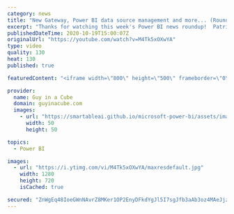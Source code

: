 ```yaml
---
category: news
title: "New Gateway, Power BI data source management and more... (Roundup | October 19, 2020)"
excerpt: "Thanks for watching this week's Power BI news roundup!  Patrick's tech video: https://guyinacu.be/levelupdrill Adam's tech video: https://guyinacu.be/teamsapp  Live Stream Clips: https://guyinacu.be/clips  🔴 Live Replay: https://guyinacu.be/live029  📢 Become a member: https://guyinacu.be/membership"
publishedDateTime: 2020-10-19T15:00:07Z
originalUrl: "https://youtube.com/watch?v=M4Tk5xOXwYA"
type: video
quality: 130
heat: 130
published: true

featuredContent: "<iframe width=\"800\" height=\"500\" frameborder=\"0\" src=\"https://www.youtube.com/embed/M4Tk5xOXwYA\" allow=\"accelerometer; autoplay; encrypted-media; gyroscope; picture-in-picture\" allowfullscreen></iframe>"

provider:
  name: Guy in a Cube
  domain: guyinacube.com
  images:
    - url: "https://smartableai.github.io/microsoft-power-bi/assets/images/organizations/guyinacube.com-50x50.jpg"
      width: 50
      height: 50

topics:
  - Power BI

images:
  - url: "https://i.ytimg.com/vi/M4Tk5xOXwYA/maxresdefault.jpg"
    width: 1280
    height: 720
    isCached: true

secured: "ZnWgEq48IoeGWnNAvrZ8MKer1OP2EnyDFkdYgJl5I7sgJfb3aAb3oz4MAeJjz5BUd+WIBTMktAps00VZdpOVga3k10VW+sBcb88O3F2OQFPHwJPz1Gxzk2RTzVCZuj2xTDBn62ZGLmJTEKHqB5x5OQs51pTEWzrPXIcwXfwnK5UGzWqesT+qqFVqDeYBXElJNaUKDqZ2kWbSJxaW+1h9TyYTwO+7g92BImYnawTeuof+ZXHV8gJSXQSMZ4QAQNzHktsu6HhoF/Cru+gK1NtSgm80c49XvcU0VdBSZKLXeRdGCHxASzY8uvViV2L6al4y9CSxSjgoRsiMhB6pE9FMXXYrSKgcNJXvbPvPFKnR2scKIoiA+c7Lhueu05M2D39eJaQoCyMS8LG+b6DhHLzgH2gfH1CKpFwf5NPvb0n/TKk=;eawkxigfl44SSmKv5R2+tQ=="
---
```


